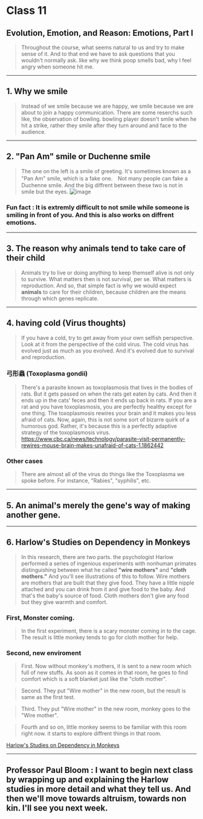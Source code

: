Class 11
=

## **Evolution, Emotion, and Reason: Emotions, Part I**

>Throughout the course, what seems natural to us and try to make sense of it. And to that end we have to ask questions that you wouldn't normally ask. like why we think poop smells bad, why I feel angry when someone hit me.
 ---
## 1. Why we smile

> Instead of we smile because we are happy, we smile because we are about to join a happy communication. There are some reserchs such like, the observation of bowling. bowling player doesn't smile when he hit a strike, rather they smile after they turn around and face to the audience.
 ---
## 2. "Pan Am" smile or Duchenne smile
>The one on the left is a smile of greeting. It's sometimes known as a "Pan Am" smile, which is a fake one.　Not many people can fake a Duchenne smile. And the big diffrent between these two is not in smile but the eyes.
![image](https://cdn.quizzclub.com/questions/2015-09/what-is-a-duchenne-smile_1.jpg)

### Fun fact : It is extremly difficult to not smile while someone is smiling in front of you. And this is also works on diffrent emotions.

 ---
## 3. The reason why animals tend to take care of their child
> Animals try to live or doing anything to keep themself alive is not only to survive. What matters then is not survival, per se. What matters is reproduction. And so, that simple fact is why we would expect __animals__ to care for their children, because children are the means through which genes replicate.
 ---

## 4. having cold (Virus thoughts)
> If you have a cold, try to get away from your own selfish perspective. Look at it from the perspective of the cold virus. The cold virus has evolved just as much as you evolved. And it's evolved due to survival and reproduction. 

### 弓形蟲 (Toxoplasma gondii)
>There's a parasite known as toxoplasmosis that lives in the bodies of rats. But it gets passed on when the rats get eaten by cats. And then it ends up in the cats' feces and then it ends up back in rats. If you are a rat and you have toxoplasmosis, you are perfectly healthy except for one thing. The toxoplasmosis rewires your brain and it makes you less afraid of cats. Now, again, this is not some sort of bizarre quirk of a humorous god. Rather, it's because this is a perfectly adaptive strategy of the toxoplasmosis virus.
 https://www.cbc.ca/news/technology/parasite-visit-permanently-rewires-mouse-brain-makes-unafraid-of-cats-1.1862442

 ### Other cases
 > There are almost all of the virus do things like the Toxoplasma we spoke before. For instance, "Rabies", "syphilis", etc.
 ---
 ## 5. An animal's merely the gene's way of making another gene.
 ---

 ## 6. Harlow's Studies on Dependency in Monkeys
 > In this research, there are two parts. the psychologist Harlow performed a series of ingenious experiments with nonhuman primates distinguishing between what he called **"wire mothers"** and **"cloth mothers."** And you'll see illustrations of this to follow. Wire mothers are mothers that are built that they give food. They have a little nipple attached and you can drink from it and give food to the baby. And that's the baby's source of food. Cloth mothers don't give any food but they give warmth and comfort.

 ### First, Monster coming.
 >In the first experiment, there is a scary monster coming in to the cage. The result is little monkey tends to go for cloth mother for help. 
 ### Second, new enviroment
 >First. Now without monkey's mothers, it is sent to a new room which full of new stuffs. As soon as it comes in that room, he goes to find comfort which is a soft blanket just like the "cloth mother".

 >Second. They put "Wire mother" in the new room, but the result is same as the first test.

 >Third. They put "Wire mother" in the new room, monkey goes to the "Wire mother".

 >Fourth and so on, little monkey seems to be familiar with this room right now. it starts to explore diffrent things in that room. 

 [Harlow's Studies on Dependency in Monkeys](https://www.youtube.com/watch?v=OrNBEhzjg8I)

 ---
## Professor Paul Bloom : I want to begin next class by wrapping up and explaining the Harlow studies in more detail and what they tell us. And then we'll move towards altruism, towards non kin. I'll see you next week.

